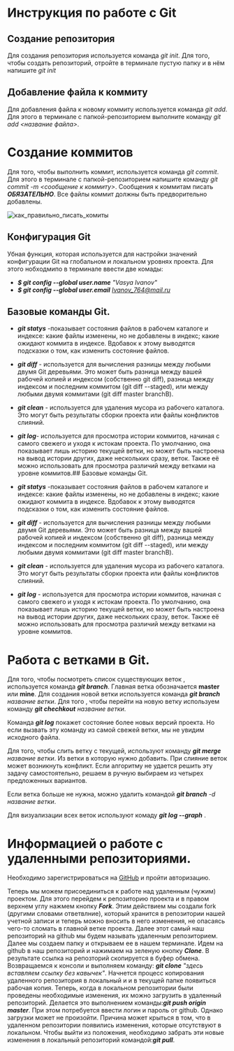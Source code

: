 # Инструкция по работе с Git

## Создание репозитория
Для создания репозитория используется команда *git init*. Для того, чтобы создать репозиторий, отройте в терминале пустую папку и в нём напишите *git init*

## Добавление файла к коммиту
Для добавления файла к новому коммиту используется команда *git add*. Для этого в терминале с папкой-репозиторием выполните команду *git add <название файла>*.

# Создание коммитов
Для того, чтобы выполнить коммит, используется команда *git commit*. Для этого в терминале с папкой-репозиторием напишите команду *git commit -m <сообщение к коммиту>*. Сообщения к коммитам писать ***ОБЯЗАТЕЛЬНО***. Все файлы коммит должны быть предворительно добавлены.

![как_правильно_писать_комиты](коммиты.jPG)


## Конфигурация Git

Убная функция, которая используется для настройки значений конфигурации Git на глобальном и локальном уровнях проекта. Для этого нобходмипо в терминале ввести две комады:
*  *__$ git config --global user.name__ "Vasya Ivanov"*
*  *__$ git config --global user.email__ Ivanov_764@mail.ru*

## Базовые команды Git.

* *__git statys__* -показывает состояния файлов в рабочем каталоге и индексе: какие файлы изменены, но не добавлены в индекс; какие ожидают коммита в индексе. Вдобавок к этому выводятся подсказки о том, как изменить состояние файлов.

* *__git diff__* - используется для вычисления разницы между любыми двумя Git деревьями. Это может быть разница между вашей рабочей копией и индексом (собственно git diff), разница между индексом и последним коммитом (git diff --staged), или между любыми двумя коммитами (git diff master branchB).

* *__git clean__* - используется для удаления мусора из рабочего каталога. Это могут быть результаты сборки проекта или файлы конфликтов слияний.

* *__git log__*- используется для просмотра истории коммитов, начиная с самого свежего и уходя к истокам проекта. По умолчанию, она показывает лишь историю текущей ветки, но может быть настроена на вывод истории других, даже нескольких сразу, веток. Также её можно использовать для просмотра различий между ветками на уровне коммитов.## Базовые команды Git.

* *__git statys__* -показывает состояния файлов в рабочем каталоге и индексе: какие файлы изменены, но не добавлены в индекс; какие ожидают коммита в индексе. Вдобавок к этому выводятся подсказки о том, как изменить состояние файлов.

* *__git diff__* - используется для вычисления разницы между любыми двумя Git деревьями. Это может быть разница между вашей рабочей копией и индексом (собственно git diff), разница между индексом и последним коммитом (git diff --staged), или между любыми двумя коммитами (git diff master branchB).

* *__git clean__* - используется для удаления мусора из рабочего каталога. Это могут быть результаты сборки проекта или файлы конфликтов слияний.

* *__git log__* - используется для просмотра истории коммитов, начиная с самого свежего и уходя к истокам проекта. По умолчанию, она показывает лишь историю текущей ветки, но может быть настроена на вывод истории других, даже нескольких сразу, веток. Также её можно использовать для просмотра различий между ветками на уровне коммитов.

# Работа с ветками в Git.

Для того, чтобы посмотреть список существующих веток , используется команда *__git branch__*. Главная ветка обозначается __master__ или __mine__.
Для создания новой ветки используется команда  *__git branch__ название ветки*. Для того , чтобы перейти на новую ветку используем команду *__git chechkout__ название ветки*.

Команда *__git log__* покажет состояние более новых версий проекта. Но если вызвать эту команду из самой свежей ветки, мы не увидим исходного файла.

Для того, чтобы слить ветку с текущей, используют команду *__git merge__ название ветки*. Из ветки в которую нужно добавить. При слияние веток может возникнуть конфликт. Если алгоритму не удается решить эту задачу самостоятельно, решаем в ручную выбираем из четырех предложенных вариантов.

Если ветка больше не нужна, можно удалить командой *__git branch__ -d название ветки*. 

Для визуализации всех веток используют комаду *__git log --graph__* .
# Информацией о работе с удаленными репозиториями.

Необходимо зарегистрироваться на [GitHub](https://github.com/) и пройти авторизацию. 

Теперь мы можем присоединиться к работе над удаленным (чужим) проектом. Для этого перейдем к репозиторию проекта и в правом верхнем углу нажмем кнопку *__Fork__*. Этим действием мы создали fork (другими словами ответвлние), который хранится в репозитории нашей учетной записи и теперь можно вносить в него изменения, не опасаясь чего-то сломать в главной ветке проекта. Далее этот самый наш репозиторий на github мы будем называть удаленным репозиторием.
Далее мы создаем папку и открываем ее в нашем терминале. Идем на github в наш репозиторий и нажимаем на зеленую кнопку *__Clone__*. В результате ссылка на репозторий скопируется в буфер обмена. Возвращаемся к консоли и выполняем команду: *__git clone__ "здесь вставляем ссылку без кавычек"*. Начнется процесс копирования удаленного репозитория в локальный и и в текущей папке появиться рабочая копия.
Теперь, когда в локальном репозитории были проведены необходимые изменения, их можно загрузить в удаленный репозиторий.
Делается это выполнением команды:*__git push origin master__*. При этом потребуется ввести логин и пароль от github. Однако загрузки может не произойти. Причина может крыться в том, что в удаленном репозитории появились изменения, которые отсутствуют в локальном. Чтобы выйти из положения, необходимо забрать эти новые
изменения в локальный репозиторий командой:*__git pull__*.
